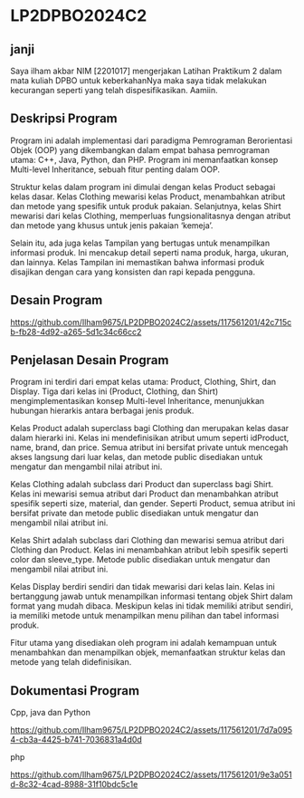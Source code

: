 # LP2DPBO2024C2
## janji
Saya ilham akbar NIM [2201017] mengerjakan Latihan Praktikum 2 dalam mata kuliah DPBO untuk keberkahanNya maka saya tidak melakukan kecurangan seperti yang telah dispesifikasikan. Aamiin.


## Deskripsi Program

Program ini adalah implementasi dari paradigma Pemrograman Berorientasi Objek (OOP) yang dikembangkan dalam empat bahasa pemrograman utama: C++, Java, Python, dan PHP. Program ini memanfaatkan konsep Multi-level Inheritance, sebuah fitur penting dalam OOP.

Struktur kelas dalam program ini dimulai dengan kelas Product sebagai kelas dasar. Kelas Clothing mewarisi kelas Product, menambahkan atribut dan metode yang spesifik untuk produk pakaian. Selanjutnya, kelas Shirt mewarisi dari kelas Clothing, memperluas fungsionalitasnya dengan atribut dan metode yang khusus untuk jenis pakaian ‘kemeja’.

Selain itu, ada juga kelas Tampilan yang bertugas untuk menampilkan informasi produk. Ini mencakup detail seperti nama produk, harga, ukuran, dan lainnya. Kelas Tampilan ini memastikan bahwa informasi produk disajikan dengan cara yang konsisten dan rapi kepada pengguna.

## Desain Program

https://github.com/Ilham9675/LP2DPBO2024C2/assets/117561201/42c715cb-fb28-4d92-a265-5d1c34c66cc2

## Penjelasan Desain Program 

Program ini terdiri dari empat kelas utama: Product, Clothing, Shirt, dan Display. Tiga dari kelas ini (Product, Clothing, dan Shirt) mengimplementasikan konsep Multi-level Inheritance, menunjukkan hubungan hierarkis antara berbagai jenis produk.

Kelas Product adalah superclass bagi Clothing dan merupakan kelas dasar dalam hierarki ini. Kelas ini mendefinisikan atribut umum seperti idProduct, name, brand, dan price. Semua atribut ini bersifat private untuk mencegah akses langsung dari luar kelas, dan metode public disediakan untuk mengatur dan mengambil nilai atribut ini.

Kelas Clothing adalah subclass dari Product dan superclass bagi Shirt. Kelas ini mewarisi semua atribut dari Product dan menambahkan atribut spesifik seperti size, material, dan gender. Seperti Product, semua atribut ini bersifat private dan metode public disediakan untuk mengatur dan mengambil nilai atribut ini.

Kelas Shirt adalah subclass dari Clothing dan mewarisi semua atribut dari Clothing dan Product. Kelas ini menambahkan atribut lebih spesifik seperti color dan sleeve_type. Metode public disediakan untuk mengatur dan mengambil nilai atribut ini.

Kelas Display berdiri sendiri dan tidak mewarisi dari kelas lain. Kelas ini bertanggung jawab untuk menampilkan informasi tentang objek Shirt dalam format yang mudah dibaca. Meskipun kelas ini tidak memiliki atribut sendiri, ia memiliki metode untuk menampilkan menu pilihan dan tabel informasi produk.

Fitur utama yang disediakan oleh program ini adalah kemampuan untuk menambahkan dan menampilkan objek, memanfaatkan struktur kelas dan metode yang telah didefinisikan.

## Dokumentasi Program
Cpp, java dan Python

https://github.com/Ilham9675/LP2DPBO2024C2/assets/117561201/7d7a0954-cb3a-4425-b741-7036831a4d0d

php

https://github.com/Ilham9675/LP2DPBO2024C2/assets/117561201/9e3a051d-8c32-4cad-8988-31f10bdc5c1e
